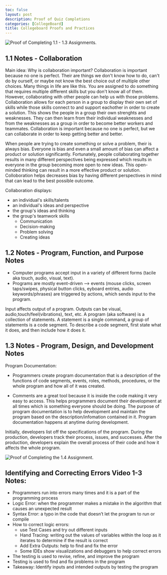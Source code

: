 ```yaml
---
toc: false
layout: post
description: Proof of Quiz Completions
categories: [CollegeBoard]
title: Collegeboard Proofs and Practices
---
```

![]({{site.baseurl}}/images/cbproof.png "Proof of Completing 1.1 - 1.3 Assignments.")

## 1.1 Notes - Collaboration

Main idea: Why is collaboration important?
Collaboration is important because no one is perfect. Their are things we don't know how to do, can't do by ourself, or maybe not know the best choice out of multiple other choices. Many things in life are like this. You are assigned to do something that requires multiple different skills but you don't know all of them. However, collaborating with other people can help us with those problems. Collaboration allows for each person in a group to display their own set of skills while those skills connect to and support eachother in order to create a solution. This shows the people in a group their own strenghts and weaknesses. They can then learn from their individual weaknesses and from the weaknesses as a group in order to become better workers and teammates. Collaboration is important because no one is perfect, but we can collaborate in order to keep getting better and better.

When people are trying to create something or solve a problem, their is always bias. Everyone is bias and even a small amount of bias can affect a product or solution significantly. Fortunately, people collaborating together results in many different perspectives being expressed which results in everyone in the group becoming more open to new ideas. This open-minded thinking can result in a more effective product or solution. Colloboration helps decreases bias by having different perspectives in mind that can lead to the best possible outcome.

Collaboration displays:

- an individual's skills/talents
- an individual's ideas and perspective
- the group's ideas and thinking
- the group's teamwork skills
    - Communication
    - Decision-making
    - Problem solving
    - Creating ideas

## 1.2 Notes - Program, Function, and Purpose Notes

- Computer programs accept input in a variety of different forms (tacile aka touch, audio, visual, text). 
- Programs are mostly event-driven –> events (mouse clicks, screen taps/swipes, physical button clicks, eyboard entries, audio keywords/phrases) are triggered by actions, which sends input to the program. 

Input affects output of a program. Outputs can be visual, audio,touch/feel(vibrations), text, etc. A program (aka software) is a collection of statements. A statement is a single command, a group of statements is a code segment. To describe a code segment, first state what it does, and then include how it does it.

## 1.3 Notes - Program, Design, and Development Notes

Program Documentation:
- Programmers create program documentation that is a description of the functions of code segments, events, roles, methods, procedures, or the whole program and how all of it was created. 

- Comments are a great tool because it is inside the code making it very easy to access. This helps programmers document their development at all times which is something everyone should be doing. The purpose of program documentation is to help development and maintain the program based on the description/infomation contained in it. Program documentation happens at anytime during development. 


Initially, developers list off the specifications of the program. During the production, developers track their process, issues, and successes. After the production, developers explain the overall process of their code and how it affects the whole program.

![]({{site.baseurl}}/images/cb1proof.png "Proof of Completing the 1.4 Assignment.")

## Identifying and Correcting Errors Video 1-3 Notes:
- Programmers run into errors many times and it is a part of the programming process
- Logic Error: when the programmer makes a mistake in the algorithm that causes an unexpected result
- Syntax Error: a typo in the code that doesn’t let the program to run or compile
- How to correct logic errors:
    - use Test Cases and try out different inputs
    - Hand Tracing: writing out the values of variables within the loop as it iterates to determine if the result is correct
    - Add Extra Outputs: help to find and fix the error
    - Some IDEs show visualizations and debuggers to help correct errors
- The testing is used to revise, refine, and improve the program
- Testing is used to find and fix problems in the program
- Takeaway: Identify inputs and intended outputs by testing the program

